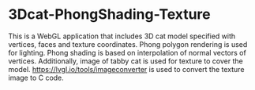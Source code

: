 # 3Dcat-PhongShading-Texture
This is a WebGL application that includes 3D cat model specified with vertices, faces and texture coordinates. Phong polygon rendering is used for lighting. Phong shading is based on interpolation of normal vectors of vertices. Additionally, image of tabby cat is used for texture to cover the model. https://lvgl.io/tools/imageconverter is used to convert the texture image to C code.
